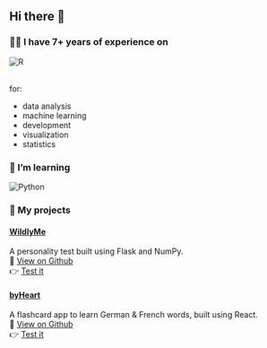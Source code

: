 ## Hi there 👋

### 👨‍💻 I have 7+ years of experience on
<div display="flex">
  <img src="https://img.shields.io/badge/R-276DC3?style=for-the-badge&logo=r&logoColor=white" alt="R"/>
</div>
<br>

for:  

- data analysis
- machine learning
- development
- visualization
- statistics

### 🌱 I’m learning
<div display="flex">
  <img src="https://img.shields.io/badge/python-3670A0?style=for-the-badge&logo=python&logoColor=ffdd54" alt="Python"/>
</div>

### 🏁 My projects

#### <ins>WildlyMe</ins>
A personality test built using Flask and NumPy.  
📁 [View on Github](https://github.com/ju-henry/WildlyMe)  
👉 [Test it](https://wildlyme-67kboof6.b4a.run/)

#### <ins>byHeart</ins>
A flashcard app to learn German & French words, built using React.  
📁 [View on Github](https://github.com/ju-henry/byHeart)  
👉 [Test it](https://byheart-qcf6yc1r.b4a.run/)

<!--
**ju-henry/ju-henry** is a ✨ _special_ ✨ repository because its `README.md` (this file) appears on your GitHub profile.

Here are some ideas to get you started:

- 🔭 I’m currently working on ...
- 👯 I’m looking to collaborate on ...
- 🤔 I’m looking for help with ...
- 💬 Ask me about ...
- 📫 How to reach me: ...
- 😄 Pronouns: ...
- ⚡ Fun fact: ...
-->
